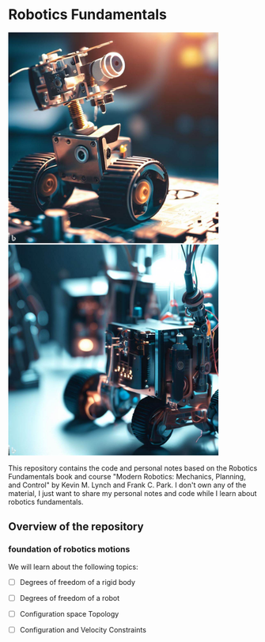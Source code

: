 # Robotics Fundamentals
<div>
    <img src="images/_21e5de52-cee1-4fc3-85a9-2840a3a7633e.jpg" width="425"/>
    <img src="images/_884024fc-ca71-4bf2-83b1-0ae7e9204b34.jpg" width="425"/>
</div>

This repository contains the code and personal notes based on the Robotics Fundamentals book and course "Modern Robotics: Mechanics, Planning, and Control" by Kevin M. Lynch and Frank C. Park. I don't own any of the material, I just want to share my personal notes and code while I learn about robotics fundamentals.
## Overview of the repository
### foundation of robotics motions
We will learn about the following topics:
- [ ] Degrees of freedom of a rigid body
- [ ] Degrees of freedom of a robot
- [ ] Configuration space Topology
- [ ] Configuration and Velocity Constraints


